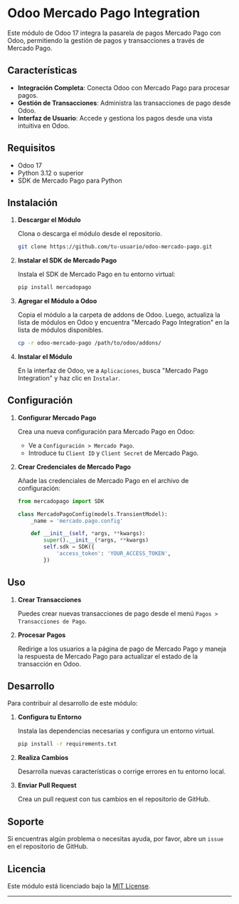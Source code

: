 
# Odoo Mercado Pago Integration

Este módulo de Odoo 17 integra la pasarela de pagos Mercado Pago con Odoo, permitiendo la gestión de pagos y transacciones a través de Mercado Pago.

## Características

- **Integración Completa**: Conecta Odoo con Mercado Pago para procesar pagos.
- **Gestión de Transacciones**: Administra las transacciones de pago desde Odoo.
- **Interfaz de Usuario**: Accede y gestiona los pagos desde una vista intuitiva en Odoo.

## Requisitos

- Odoo 17
- Python 3.12 o superior
- SDK de Mercado Pago para Python

## Instalación

1. **Descargar el Módulo**

   Clona o descarga el módulo desde el repositorio.

   ```bash
   git clone https://github.com/tu-usuario/odoo-mercado-pago.git
   ```

2. **Instalar el SDK de Mercado Pago**

   Instala el SDK de Mercado Pago en tu entorno virtual:

   ```bash
   pip install mercadopago
   ```

3. **Agregar el Módulo a Odoo**

   Copia el módulo a la carpeta de addons de Odoo. Luego, actualiza la lista de módulos en Odoo y encuentra "Mercado Pago Integration" en la lista de módulos disponibles.

   ```bash
   cp -r odoo-mercado-pago /path/to/odoo/addons/
   ```

4. **Instalar el Módulo**

   En la interfaz de Odoo, ve a `Aplicaciones`, busca "Mercado Pago Integration" y haz clic en `Instalar`.

## Configuración

1. **Configurar Mercado Pago**

   Crea una nueva configuración para Mercado Pago en Odoo:

   - Ve a `Configuración > Mercado Pago`.
   - Introduce tu `Client ID` y `Client Secret` de Mercado Pago.

2. **Crear Credenciales de Mercado Pago**

   Añade las credenciales de Mercado Pago en el archivo de configuración:

   ```python
   from mercadopago import SDK

   class MercadoPagoConfig(models.TransientModel):
       _name = 'mercado.pago.config'

       def __init__(self, *args, **kwargs):
           super().__init__(*args, **kwargs)
           self.sdk = SDK({
               'access_token': 'YOUR_ACCESS_TOKEN',
           })
   ```

## Uso

1. **Crear Transacciones**

   Puedes crear nuevas transacciones de pago desde el menú `Pagos > Transacciones de Pago`.

2. **Procesar Pagos**

   Redirige a los usuarios a la página de pago de Mercado Pago y maneja la respuesta de Mercado Pago para actualizar el estado de la transacción en Odoo.

## Desarrollo

Para contribuir al desarrollo de este módulo:

1. **Configura tu Entorno**

   Instala las dependencias necesarias y configura un entorno virtual.

   ```bash
   pip install -r requirements.txt
   ```

2. **Realiza Cambios**

   Desarrolla nuevas características o corrige errores en tu entorno local.

3. **Enviar Pull Request**

   Crea un pull request con tus cambios en el repositorio de GitHub.

## Soporte

Si encuentras algún problema o necesitas ayuda, por favor, abre un `issue` en el repositorio de GitHub.

## Licencia

Este módulo está licenciado bajo la [MIT License](LICENSE).

---

